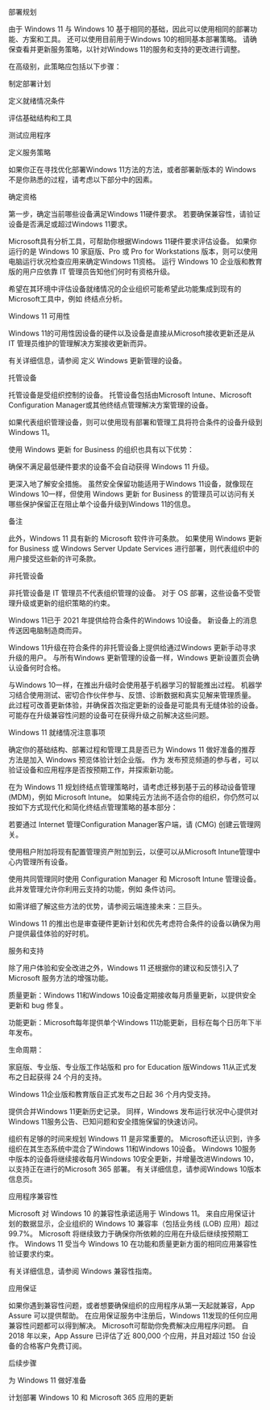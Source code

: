 部署规划

由于 Windows 11 与 Windows 10 基于相同的基础，因此可以使用相同的部署功能、方案和工具。 还可以使用目前用于Windows 10的相同基本部署策略。 请确保查看并更新服务策略，以针对Windows 11的服务和支持的更改进行调整。

在高级别，此策略应包括以下步骤：

制定部署计划

定义就绪情况条件

评估基础结构和工具

测试应用程序

定义服务策略

如果你正在寻找优化部署Windows 11方法的方法，或者部署新版本的 Windows 不是你熟悉的过程，请考虑以下部分中的因素。

确定资格

第一步，确定当前哪些设备满足Windows 11硬件要求。 若要确保兼容性，请验证设备是否满足或超过Windows 11要求。

Microsoft具有分析工具，可帮助你根据Windows 11硬件要求评估设备。 如果你运行的是 Windows 10 家庭版、Pro 或 Pro for Workstations 版本，则可以使用电脑运行状况检查应用来确定Windows 11资格。 运行 Windows 10 企业版和教育版的用户应依靠 IT 管理员告知他们何时有资格升级。

希望在其环境中评估设备就绪情况的企业组织可能希望此功能集成到现有的Microsoft工具中，例如 终结点分析。

Windows 11 可用性

Windows 11的可用性因设备的硬件以及设备是直接从Microsoft接收更新还是从 IT 管理员维护的管理解决方案接收更新而异。

有关详细信息，请参阅 定义 Windows 更新管理的设备。

托管设备

托管设备是受组织控制的设备。 托管设备包括由Microsoft Intune、Microsoft Configuration Manager或其他终结点管理解决方案管理的设备。

如果代表组织管理设备，则可以使用现有部署和管理工具将符合条件的设备升级到Windows 11。

使用 Windows 更新 for Business 的组织也具有以下优势：

确保不满足最低硬件要求的设备不会自动获得 Windows 11 升级。

更深入地了解安全措施。 虽然安全保留功能适用于Windows 11设备，就像现在Windows 10一样，但使用 Windows 更新 for Business 的管理员可以访问有关哪些保护保留正在阻止单个设备升级到Windows 11的信息。

备注

此外，Windows 11 具有新的 Microsoft 软件许可条款。 如果使用 Windows 更新 for Business 或 Windows Server Update Services 进行部署，则代表组织中的用户接受这些新的许可条款。

非托管设备

非托管设备是 IT 管理员不代表组织管理的设备。 对于 OS 部署，这些设备不受管理升级或更新的组织策略的约束。

Windows 11已于 2021 年提供给符合条件的Windows 10设备。 新设备上的消息传送因电脑制造商而异。

Windows 11升级在符合条件的非托管设备上提供给通过Windows 更新手动寻求升级的用户。 与所有Windows 更新管理的设备一样，Windows 更新设置页会确认设备何时合格。

与Windows 10一样，在推出升级时会使用基于机器学习的智能推出过程。 机器学习结合使用测试、密切合作伙伴参与、反馈、诊断数据和真实见解来管理质量。 此过程可改善更新体验，并确保首次指定更新的设备是可能具有无缝体验的设备。 可能存在升级兼容性问题的设备可在获得升级之前解决这些问题。

Windows 11 就绪情况注意事项

确定你的基础结构、部署过程和管理工具是否已为 Windows 11 做好准备的推荐方法是加入 Windows 预览体验计划企业版。 作为 发布预览频道的参与者，可以验证设备和应用程序是否按预期工作，并探索新功能。

在为 Windows 11 规划终结点管理策略时，请考虑迁移到基于云的移动设备管理 (MDM)，例如 Microsoft Intune。 如果纯云方法尚不适合你的组织，你仍然可以按如下方式现代化和简化终结点管理策略的基本部分：

若要通过 Internet 管理Configuration Manager客户端，请 (CMG) 创建云管理网关。

使用租户附加将现有配置管理资产附加到云，以便可以从Microsoft Intune管理中心内管理所有设备。

使用共同管理同时使用 Configuration Manager 和 Microsoft Intune 管理设备。 此并发管理允许你利用云支持的功能，例如 条件访问。

如需详细了解这些方法的优势，请参阅云端连接未来：三巨头。

Windows 11 的推出也是审查硬件更新计划和优先考虑符合条件的设备以确保为用户提供最佳体验的好时机。

服务和支持

除了用户体验和安全改进之外，Windows 11 还根据你的建议和反馈引入了 Microsoft 服务方法的增强功能。

质量更新：Windows 11和Windows 10设备定期接收每月质量更新，以提供安全更新和 bug 修复。

功能更新：Microsoft每年提供单个Windows 11功能更新，目标在每个日历年下半年发布。

生命周期：

家庭版、专业版、专业版工作站版和 pro for Education 版Windows 11从正式发布之日起获得 24 个月的支持。

Windows 11企业版和教育版自正式发布之日起 36 个月内受支持。

提供合并Windows 11更新历史记录。 同样，Windows 发布运行状况中心提供对Windows 11服务公告、已知问题和安全措施保留的快速访问。

组织有足够的时间来规划 Windows 11 是非常重要的。 Microsoft还认识到，许多组织在其生态系统中混合了Windows 11和Windows 10设备。 Windows 10服务中版本的设备将继续接收每月Windows 10安全更新，并增量改进Windows 10，以支持正在进行的Microsoft 365 部署。 有关详细信息，请参阅Windows 10版本信息页。

应用程序兼容性

Microsoft 对 Windows 10 的兼容性承诺适用于 Windows 11。 来自应用保证计划的数据显示，企业组织的 Windows 10 兼容率（包括业务线 (LOB) 应用）超过 99.7%。 Microsoft 将继续致力于确保你所依赖的应用在升级后继续按预期工作。 Windows 11 受当今 Windows 10 在功能和质量更新方面的相同应用兼容性验证要求约束。

有关详细信息，请参阅 Windows 兼容性指南。

应用保证

如果你遇到兼容性问题，或者想要确保组织的应用程序从第一天起就兼容，App Assure 可以提供帮助。 在应用保证服务中注册后，Windows 11发现的任何应用兼容性问题都可以得到解决。 Microsoft可帮助你免费解决应用程序问题。 自 2018 年以来，App Assure 已评估了近 800,000 个应用，并且对超过 150 台设备的合格客户免费订阅。

后续步骤

为 Windows 11 做好准备

计划部署 Windows 10 和 Microsoft 365 应用的更新
